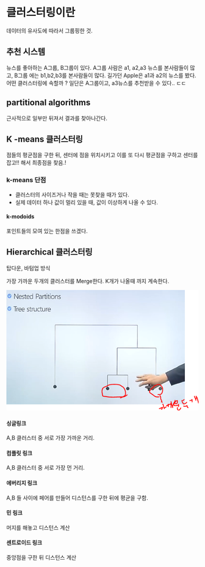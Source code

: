 # 클러스터링이란 

데이터의 유사도에 따라서 그룹핑한 것. 
## 추천 시스템
뉴스를 좋아하는 A그룹, B그룹이 있다. 
A그룹 사람은 a1, a2,a3 뉴스를 본사람들이 많고, 
B그룹 에는 b1,b2,b3를 본사람들이 많다. 
길가던 Apple은 a1과 a2의 뉴스를 봤다. 어떤 클러스터링에 속할까 ? 
일단은 A그룹이고, a3뉴스를 추천받을 수 있다.. ㄷㄷ

## partitional algorithms

근사적으로 일부만 뒤져서 결과를 찾아나간다. 

## K -means 클러스터링 

점들의 평균점을 구한 뒤, 센터에 점을 위치시키고 이를 또 다시 평균점을 구하고 센터를 잡고!! 해서 최종점을 찾음.!

### k-means 단점 
- 클러스터의 사이즈거나 작을 때는 못찾을 때가 있다. 
- 실제 데이터 하나 값이 멀리 있을 때, 값이 이상하게 나올 수 있다. 

#### k-modoids 
포인트들의 모여 있는 한점을 쓰겠다. 


## Hierarchical 클러스터링 

탑다운, 바텀업 방식 

가장 가까운 두개의 클러스터를 Merge한다. K개가 나올때 까지 계속한다. 

![star](img/star.PNG)


#### 싱글링크   
A,B 클러스터 중 서로 가장 가까운 거리. 
#### 컴플릿 링크
A,B 클러스터 중 서로 가장 먼 거리. 
#### 에버리지 링크 
A,B 들 사이에 페어를 만들어 디스턴스를 구한 뒤에 평균을 구함. 
#### 민 링크 
머지를 해놓고 디스턴스 계산
#### 센트로이드 링크 
중앙점을 구한 뒤 디스턴스 계산






